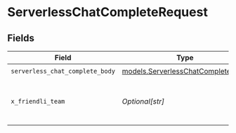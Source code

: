 # ServerlessChatCompleteRequest


## Fields

| Field                                                                        | Type                                                                         | Required                                                                     | Description                                                                  |
| ---------------------------------------------------------------------------- | ---------------------------------------------------------------------------- | ---------------------------------------------------------------------------- | ---------------------------------------------------------------------------- |
| `serverless_chat_complete_body`                                              | [models.ServerlessChatCompleteBody](../models/serverlesschatcompletebody.md) | :heavy_check_mark:                                                           | N/A                                                                          |
| `x_friendli_team`                                                            | *Optional[str]*                                                              | :heavy_minus_sign:                                                           | ID of team to run requests as (optional parameter).                          |
